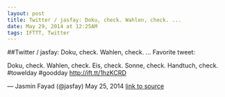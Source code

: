 ```yaml
---
layout: post
title: Twitter / jasfay: Doku, check. Wahlen, check. ...
date: May 29, 2014 at 12:25AM
tags: IFTTT, Twitter
---
```

##Twitter / jasfay: Doku, check. Wahlen, check. ...
Favorite tweet:

Doku, check. Wahlen, check. Eis, check. Sonne, check. Handtuch, check. #towelday #goodday http://ift.tt/1hzKCRD

— Jasmin Fayad (@jasfay) May 25, 2014
[link to source](http://ift.tt/1gBG9T8) 
